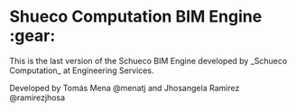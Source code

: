 
<h1>Shueco Computation BIM Engine :gear:</h1> 

<p>
  This is the last version of the Schueco BIM Engine developed by  _Schueco Computation_ at Engineering Services. 

Developed by Tomás Mena @menatj and Jhosangela Ramirez @ramirezjhosa 


</p>
